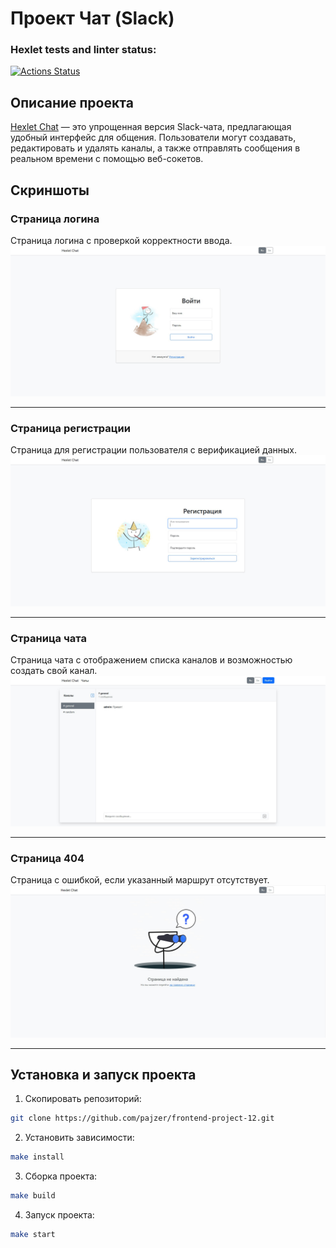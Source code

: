 # Проект Чат (Slack)

### Hexlet tests and linter status:
[![Actions Status](https://github.com/Pajzer/frontend-project-12/actions/workflows/hexlet-check.yml/badge.svg)](https://github.com/Pajzer/frontend-project-12/actions)

## Описание проекта

[Hexlet Chat](https://frontend-project-pajzer.onrender.com/) — это упрощенная версия Slack-чата, предлагающая удобный интерфейс для общения. Пользователи могут создавать, редактировать и удалять каналы, а также отправлять сообщения в реальном времени с помощью веб-сокетов.

## Скриншоты

### Страница логина
Страница логина с проверкой корректности ввода.
![Страница логина](./frontend/src/assets/screenshots/login.jpg)

---

### Страница регистрации
Страница для регистрации пользователя с верификацией данных.
![Страница регистрации](./frontend/src/assets/screenshots/registration.jpg)

---

### Страница чата
Страница чата с отображением списка каналов и возможностью создать свой канал.
![Страница чата](./frontend/src/assets/screenshots/chat.jpg)

---

### Страница 404
Страница с ошибкой, если указанный маршрут отсутствует.
![Страница 404](./frontend/src/assets/screenshots/404.jpg)

---

## Установка и запуск проекта

1. Скопировать репозиторий:

```sh
git clone https://github.com/pajzer/frontend-project-12.git
```

2. Установить зависимости:
```sh
make install
```

3. Сборка проекта:
```sh
make build
```

4. Запуск проекта:
```sh
make start
```